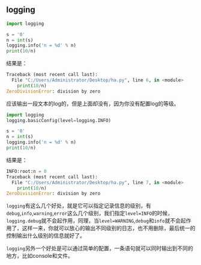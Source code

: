 ## logging


```python
import logging

s = '0'
n = int(s)
logging.info('n = %d' % n)
print(10/n)
```

结果是：

```python
Traceback (most recent call last):
  File "C:/Users/Administrator/Desktop/ha.py", line 6, in <module>
    print(10/n)
ZeroDivisionError: division by zero
```

应该输出一段文本的log的，但是上面却没有，因为你没有配置log的等级。

```python
import logging
logging.basicConfig(level=logging.INFO)

s = '0'
n = int(s)
logging.info('n = %d' % n)
print(10/n)
```
结果是：
```python
INFO:root:n = 0
Traceback (most recent call last):
  File "C:/Users/Administrator/Desktop/ha.py", line 7, in <module>
    print(10/n)
ZeroDivisionError: division by zero
```

`logging`有这么几个好处，就是它可以指定记录信息的级别，有`debug`,`info`,`warning`,`error`这么几个级别，我们指定`level=INFO`的时候，`logging.debug`就不会起作用，同理，当`level=WARNING`,`debug`和`info`就不会起作用了，这样一来，你就可以放心的输出不同级别的日志，也不用删除，最后统一的控制输出什么级别的信息就好了。

`logging`另外一个好处是可以通过简单的配置，一条语句就可以同时输出到不同的地方，比如console和文件。
